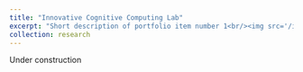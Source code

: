 ```yaml
---
title: "Innovative Cognitive Computing Lab"
excerpt: "Short description of portfolio item number 1<br/><img src='/images/500x300.png'>"
collection: research
---
```


Under construction
